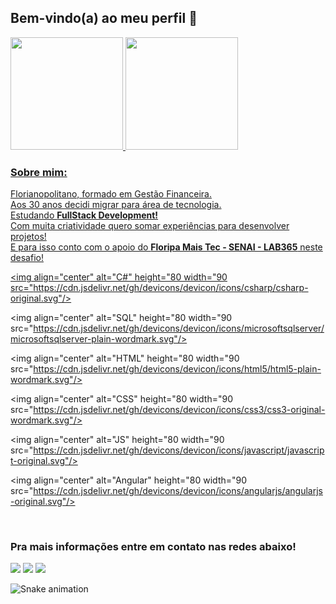 ## Bem-vindo(a) ao meu perfil 🖖

 <div>
   <a href="https://github.com/bruno-bestetti">
   <img height="180em" src="https://github-readme-stats.vercel.app/api?username=bruno-bestetti&show_icons=true&theme=tokyonight&include_all_commits=true&count_private=true"/>
   <img height="180em" src="https://github-readme-stats.vercel.app/api/top-langs/?username=bruno-bestetti&layout=compact&langs_count=6&theme=tokyonight"/>
  
 ### Sobre mim:
    
Florianopolitano, formado em Gestão Financeira.<br>
Aos 30 anos decidi migrar para área de tecnologia.<br>
Estudando <b>FullStack Development!</b><br> 
Com muita criatividade quero somar experiências para desenvolver projetos!<br>
E para isso conto com o apoio do <b>Floripa Mais Tec - SENAI - LAB365</b> neste desafio!
    
</div>
 
<div style="display: inline_block">
 
  <img align="center" alt="C#" height="80 width="90 src="https://cdn.jsdelivr.net/gh/devicons/devicon/icons/csharp/csharp-original.svg"/>
 
  <img align="center" alt="SQL" height="80 width="90 src="https://cdn.jsdelivr.net/gh/devicons/devicon/icons/microsoftsqlserver/microsoftsqlserver-plain-wordmark.svg"/>
 
 <img align="center" alt="HTML" height="80 width="90 src="https://cdn.jsdelivr.net/gh/devicons/devicon/icons/html5/html5-plain-wordmark.svg"/>
 
 <img align="center" alt="CSS" height="80 width="90 src="https://cdn.jsdelivr.net/gh/devicons/devicon/icons/css3/css3-original-wordmark.svg"/>
 
 <img align="center" alt="JS" height="80 width="90 src="https://cdn.jsdelivr.net/gh/devicons/devicon/icons/javascript/javascript-original.svg"/>
 
 <img align="center" alt="Angular" height="80 width="90 src="https://cdn.jsdelivr.net/gh/devicons/devicon/icons/angularjs/angularjs-original.svg"/>
 
</div>
    
 <br>
 
  ### Pra mais informações entre em contato nas redes abaixo!
 
<div> 
  <a href="https://www.instagram.com/bestettibruno/" target="_blank"><img src="https://img.shields.io/badge/-Instagram-%23E4405F?style=for-the-badge&logo=instagram&logoColor=white" target="_blank"></a> 
  <a href = "mailto:bestettibruno@gmail.com"><img src="https://img.shields.io/badge/-Gmail-%23333?style=for-the-badge&logo=gmail&logoColor=white" target="_blank"></a>
  <a href="https://www.linkedin.com/in/brunobestetti/" target="_blank"><img src="https://img.shields.io/badge/-LinkedIn-%230077B5?style=for-the-badge&logo=linkedin&logoColor=white" target="_blank"></a> 
 
  ![Snake animation](https://github.com/bruno-bestetti/bruno-bestetti/blob/output/github-contribution-grid-snake.svg)

</div>
